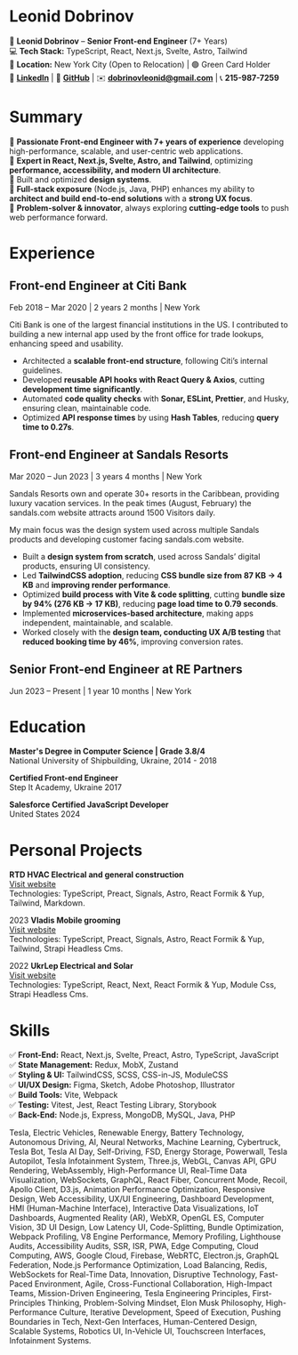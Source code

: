 # Leonid Dobrinov

📌 **Leonid Dobrinov** – **Senior Front-end Engineer** (7+ Years)  
💻 **Tech Stack:** TypeScript, React, Next.js, Svelte, Astro, Tailwind  
📍 **Location:** New York City (Open to Relocation) | 🟢 Green Card Holder  
🔗 **[LinkedIn](linkedin.com/in/leon740)** | 🔗 **[GitHub](github.com/Leon740)** | ✉️ **dobrinovleonid@gmail.com** | 📞 **215-987-7259**

# Summary

🔹 **Passionate Front-end Engineer with 7+ years of experience** developing high-performance, scalable, and user-centric web applications.  
🔹 **Expert in React, Next.js, Svelte, Astro, and Tailwind**, optimizing **performance, accessibility, and modern UI architecture**.  
🔹 Built and optimized **design systems**.  
🔹 **Full-stack exposure** (Node.js, Java, PHP) enhances my ability to **architect and build end-to-end solutions** with a **strong UX focus**.  
🔹 **Problem-solver & innovator**, always exploring **cutting-edge tools** to push web performance forward.

# Experience

## Front-end Engineer at Citi Bank

Feb 2018 – Mar 2020 | 2 years 2 months | New York

Citi Bank is one of the largest financial institutions in the US. I contributed to building a new internal app used by the front office for trade lookups, enhancing speed and usability.

- Architected a **scalable front-end structure**, following Citi’s internal guidelines.
- Developed **reusable API hooks with React Query & Axios**, cutting **development time significantly**.
- Automated **code quality checks** with **Sonar, ESLint, Prettier**, and Husky, ensuring clean, maintainable code.
- Optimized **API response times** by using **Hash Tables**, reducing **query time to 0.27s**.

## Front-end Engineer at Sandals Resorts

Mar 2020 – Jun 2023 | 3 years 4 months | New York

Sandals Resorts own and operate 30+ resorts in the Caribbean, providing luxury vacation services.
In the peak times (August, February) the sandals.com website attracts around 1500 Visitors daily.

My main focus was the design system used across multiple Sandals products and developing customer facing sandals.com website.

- Built a **design system from scratch**, used across Sandals’ digital products, ensuring UI consistency.
- Led **TailwindCSS adoption**, reducing **CSS bundle size from 87 KB → 4 KB** and **improving render performance**.
- Optimized **build process with Vite & code splitting**, cutting **bundle size by 94% (276 KB → 17 KB)**, reducing **page load time to 0.79 seconds**.
- Implemented **microservices-based architecture**, making apps independent, maintainable, and scalable.
- Worked closely with the **design team, conducting UX A/B testing** that **reduced booking time by 46%**, improving conversion rates.

## Senior Front-end Engineer at RE Partners

Jun 2023 – Present | 1 year 10 months | New York

# Education

**Master's Degree in Computer Science | Grade 3.8/4**  
National University of Shipbuilding, Ukraine, 2014 - 2018

**Certified Front-end Engineer**  
Step It Academy, Ukraine 2017

**Salesforce Certified JavaScript Developer**  
United States 2024

# Personal Projects

**RTD HVAC Electrical and general construction**  
[Visit website](https://rtdhvac.netlify.app)  
Technologies: TypeScript, Preact, Signals, Astro, React Formik & Yup, Tailwind, Markdown.

2023
**Vladis Mobile grooming**  
[Visit website](https://vladismobilgrooming.com)  
Technologies: TypeScript, Preact, Signals, Astro, React Formik & Yup, Tailwind, Strapi Headless Cms.

2022
**UkrLep Electrical and Solar**  
[Visit website](https://ukrlep.com)  
Technologies: TypeScript, React, Next, React Formik & Yup, Module Css, Strapi Headless Cms.

# Skills

✅ **Front-End:** React, Next.js, Svelte, Preact, Astro, TypeScript, JavaScript  
✅ **State Management:** Redux, MobX, Zustand  
✅ **Styling & UI:** TailwindCSS, SCSS, CSS-in-JS, ModuleCSS  
✅ **UI/UX Design:** Figma, Sketch, Adobe Photoshop, Illustrator  
✅ **Build Tools:** Vite, Webpack  
✅ **Testing:** Vitest, Jest, React Testing Library, Storybook  
✅ **Back-End:** Node.js, Express, MongoDB, MySQL, Java, PHP

Tesla, Electric Vehicles, Renewable Energy, Battery Technology, Autonomous Driving, AI, Neural Networks, Machine Learning, Cybertruck, Tesla Bot, Tesla AI Day, Self-Driving, FSD, Energy Storage, Powerwall, Tesla Autopilot, Tesla Infotainment System, Three.js, WebGL, Canvas API, GPU Rendering, WebAssembly, High-Performance UI, Real-Time Data Visualization, WebSockets, GraphQL, React Fiber, Concurrent Mode, Recoil, Apollo Client, D3.js, Animation Performance Optimization, Responsive Design, Web Accessibility, UX/UI Engineering, Dashboard Development, HMI (Human-Machine Interface), Interactive Data Visualizations, IoT Dashboards, Augmented Reality (AR), WebXR, OpenGL ES, Computer Vision, 3D UI Design, Low Latency UI, Code-Splitting, Bundle Optimization, Webpack Profiling, V8 Engine Performance, Memory Profiling, Lighthouse Audits, Accessibility Audits, SSR, ISR, PWA, Edge Computing, Cloud Computing, AWS, Google Cloud, Firebase, WebRTC, Electron.js, GraphQL Federation, Node.js Performance Optimization, Load Balancing, Redis, WebSockets for Real-Time Data, Innovation, Disruptive Technology, Fast-Paced Environment, Agile, Cross-Functional Collaboration, High-Impact Teams, Mission-Driven Engineering, Tesla Engineering Principles, First-Principles Thinking, Problem-Solving Mindset, Elon Musk Philosophy, High-Performance Culture, Iterative Development, Speed of Execution, Pushing Boundaries in Tech, Next-Gen Interfaces, Human-Centered Design, Scalable Systems, Robotics UI, In-Vehicle UI, Touchscreen Interfaces, Infotainment Systems.
